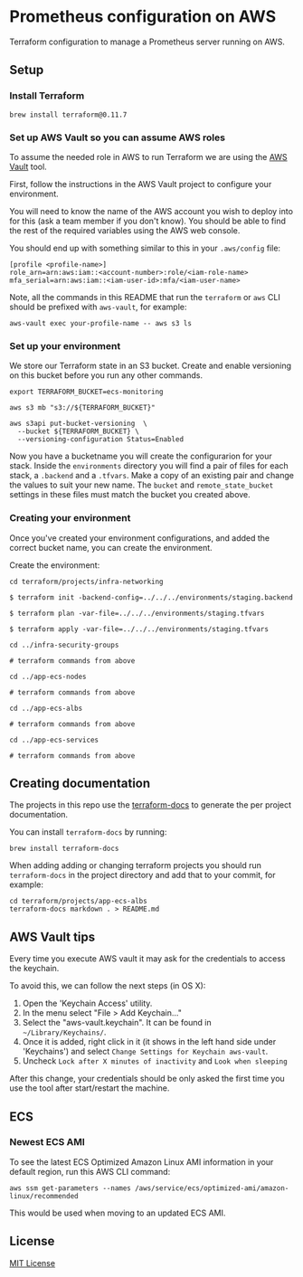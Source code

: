 # Prometheus configuration on AWS #

Terraform configuration to manage a Prometheus server running on AWS.

## Setup ##

### Install Terraform

    brew install terraform@0.11.7

### Set up AWS Vault so you can assume AWS roles

To assume the needed role in AWS to run Terraform we are using the [AWS Vault](https://github.com/99designs/aws-vault) tool.

First, follow the instructions in the AWS Vault project to configure your environment.

You will need to know the name of the AWS account you wish to deploy into for this (ask a team member if you
don't know). You should be able to find the rest of the required variables using the AWS web console.

You should end up with something similar to this in your `.aws/config` file:

    [profile <profile-name>]
    role_arn=arn:aws:iam::<account-number>:role/<iam-role-name>
    mfa_serial=arn:aws:iam::<iam-user-id>:mfa/<iam-user-name>

Note, all the commands in this README that run the `terraform` or `aws` CLI should be prefixed with `aws-vault`,
for example:

    aws-vault exec your-profile-name -- aws s3 ls

### Set up your environment

We store our Terraform state in an S3 bucket. Create
and enable versioning on this bucket before you run any other commands.

    export TERRAFORM_BUCKET=ecs-monitoring

    aws s3 mb "s3://${TERRAFORM_BUCKET}"

    aws s3api put-bucket-versioning  \
      --bucket ${TERRAFORM_BUCKET} \
      --versioning-configuration Status=Enabled

Now you have a bucketname you will create the configurarion for your
stack. Inside the `environments` directory you will find a pair of files
for each stack, a `.backend` and a `.tfvars`. Make a copy of an existing
pair and change the values to suit your new name. The `bucket`
and `remote_state_bucket` settings in these files must match the bucket you
created above.

### Creating your environment

Once you've created your environment configurations, and added the
correct bucket name, you can create the environment.

Create the environment:

    cd terraform/projects/infra-networking

    $ terraform init -backend-config=../../../environments/staging.backend

    $ terraform plan -var-file=../../../environments/staging.tfvars

    $ terraform apply -var-file=../../../environments/staging.tfvars

    cd ../infra-security-groups

    # terraform commands from above

    cd ../app-ecs-nodes

    # terraform commands from above

    cd ../app-ecs-albs

    # terraform commands from above

    cd ../app-ecs-services

    # terraform commands from above

## Creating documentation

The projects in this repo use the [terraform-docs](https://github.com/segmentio/terraform-docs)
to generate the per project documentation.

You can install `terraform-docs` by running:

    brew install terraform-docs

When adding adding or changing terraform projects you should run `terraform-docs` 
in the project directory and add that to your commit, for example:

    cd terraform/projects/app-ecs-albs
    terraform-docs markdown . > README.md

## AWS Vault tips

Every time you execute AWS vault it may ask for the credentials to access the keychain.

To avoid this, we can follow the next steps (in OS X):

1. Open the 'Keychain Access' utility.
2. In the menu select "File > Add Keychain..."
3. Select the "aws-vault.keychain". It can be found in `~/Library/Keychains/`.
4. Once it is added, right click in it (it shows in the left hand side under 'Keychains') and select `Change Settings for Keychain aws-vault`.
5. Uncheck `Lock after X minutes of inactivity` and `Look when sleeping`

After this change, your credentials should be only asked the first time you use the tool after start/restart the machine.

## ECS

### Newest ECS AMI

To see the latest ECS Optimized Amazon Linux AMI information in your
default region, run this AWS CLI command:

    aws ssm get-parameters --names /aws/service/ecs/optimized-ami/amazon-linux/recommended

This would be used when moving to an updated ECS AMI.
## License
[MIT License](LICENCE)

